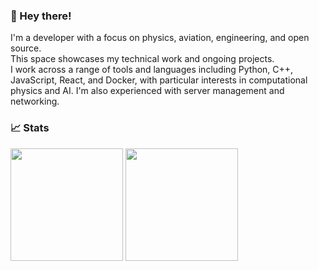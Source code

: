 ### 👋 Hey there!
I'm a developer with a focus on physics, aviation, engineering, and open source.\
This space showcases my technical work and ongoing projects.\
I work across a range of tools and languages including Python, C++, JavaScript, React, and Docker, with particular interests in computational physics and AI. I'm also experienced with server management and networking.

### 📈 Stats
<p align="left">
  <img src="https://github-readme-stats.vercel.app/api/top-langs/?username=mightykatun&layout=compact&theme=city_lights" height="180px"/>
  <img src="https://github-readme-stats.vercel.app/api?username=mightykatun&show_icons=true&theme=city_lights" height="180px"/>
</p>


